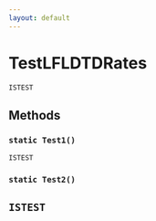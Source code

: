 ```yaml
---
layout: default
---
```

# TestLFLDTDRates

`ISTEST`
## Methods
### `static Test1()`

`ISTEST`
### `static Test2()`

`ISTEST`
---
